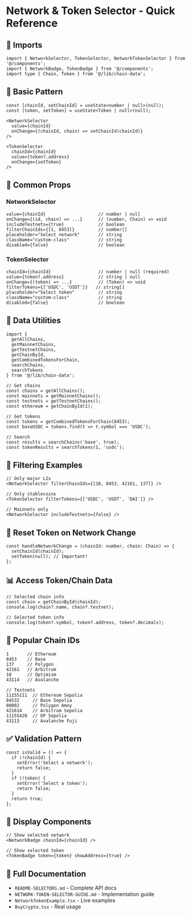 # Network & Token Selector - Quick Reference

## 🚀 Imports

```tsx
import { NetworkSelector, TokenSelector, NetworkTokenSelector } from '@/components';
import { NetworkBadge, TokenBadge } from '@/components';
import type { Chain, Token } from '@/lib/chain-data';
```

## 📝 Basic Pattern

```tsx
const [chainId, setChainId] = useState<number | null>(null);
const [token, setToken] = useState<Token | null>(null);

<NetworkSelector
  value={chainId}
  onChange={(chainId, chain) => setChainId(chainId)}
/>

<TokenSelector
  chainId={chainId}
  value={token?.address}
  onChange={setToken}
/>
```

## 🎯 Common Props

### NetworkSelector
```tsx
value={chainId}                    // number | null
onChange={(id, chain) => ...}      // (number, Chain) => void
includeTestnets={true}             // boolean
filterChainIds={[1, 8453]}         // number[]
placeholder="Select network"       // string
className="custom-class"           // string
disabled={false}                   // boolean
```

### TokenSelector
```tsx
chainId={chainId}                  // number | null (required)
value={token?.address}             // string | null
onChange={(token) => ...}          // (Token) => void
filterTokens={['USDC', 'USDT']}   // string[]
placeholder="Select token"         // string
className="custom-class"           // string
disabled={false}                   // boolean
```

## 🔧 Data Utilities

```tsx
import {
  getAllChains,
  getMainnetChains,
  getTestnetChains,
  getChainById,
  getCombinedTokensForChain,
  searchChains,
  searchTokens
} from '@/lib/chain-data';

// Get chains
const chains = getAllChains();
const mainnets = getMainnetChains();
const testnets = getTestnetChains();
const ethereum = getChainById(1);

// Get tokens
const tokens = getCombinedTokensForChain(8453);
const baseUSDC = tokens.find(t => t.symbol === 'USDC');

// Search
const results = searchChains('base', true);
const tokenResults = searchTokens(1, 'usdc');
```

## 🎨 Filtering Examples

```tsx
// Only major L2s
<NetworkSelector filterChainIds={[10, 8453, 42161, 137]} />

// Only stablecoins
<TokenSelector filterTokens={['USDC', 'USDT', 'DAI']} />

// Mainnets only
<NetworkSelector includeTestnets={false} />
```

## 🔄 Reset Token on Network Change

```tsx
const handleNetworkChange = (chainId: number, chain: Chain) => {
  setChainId(chainId);
  setToken(null); // Important!
};
```

## 📊 Access Token/Chain Data

```tsx
// Selected chain info
const chain = getChainById(chainId);
console.log(chain?.name, chain?.testnet);

// Selected token info
console.log(token?.symbol, token?.address, token?.decimals);
```

## 🎯 Popular Chain IDs

```tsx
1       // Ethereum
8453    // Base
137     // Polygon
42161   // Arbitrum
10      // Optimism
43114   // Avalanche

// Testnets
11155111  // Ethereum Sepolia
84532     // Base Sepolia
80002     // Polygon Amoy
421614    // Arbitrum Sepolia
11155420  // OP Sepolia
43113     // Avalanche Fuji
```

## ✅ Validation Pattern

```tsx
const isValid = () => {
  if (!chainId) {
    setError('Select a network');
    return false;
  }
  if (!token) {
    setError('Select a token');
    return false;
  }
  return true;
};
```

## 🎪 Display Components

```tsx
// Show selected network
<NetworkBadge chainId={chainId} />

// Show selected token
<TokenBadge token={token} showAddress={true} />
```

## 📖 Full Documentation

- `README-SELECTORS.md` - Complete API docs
- `NETWORK-TOKEN-SELECTOR-GUIDE.md` - Implementation guide
- `NetworkTokenExample.tsx` - Live examples
- `BuyCrypto.tsx` - Real usage

